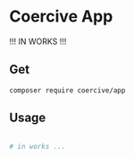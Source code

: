 Coercive App
============

!!! IN WORKS !!!

Get
---
```
composer require coercive/app
```

Usage
-----
```php

# in works ...

```
